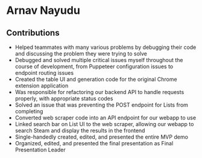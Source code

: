 # Arnav Nayudu

## Contributions

- Helped teammates with many various problems by debugging their code and discussing the problem they were trying to solve
- Debugged and solved multiple critical issues myself throughout the course of development, from Puppeteer configuration issues to endpoint routing issues
- Created the table UI and generation code for the original Chrome extension application
- Was responsible for refactoring our backend API to handle requests properly, with appropriate status codes
- Solved an issue that was preventing the POST endpoint for Lists from completing
- Converted web scraper code into an API endpoint for our webapp to use
- Linked search bar on List UI to the web scraper, allowing our webapp to search Steam and display the results in the frontend
- Single-handedly created, edited, and presented the entire MVP demo
- Organized, edited, and presented the final presentation as Final Presentation Leader
